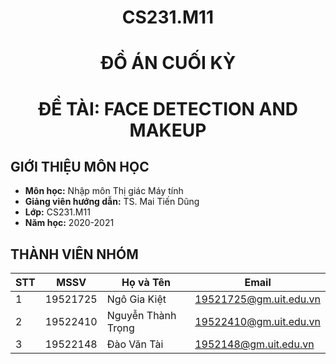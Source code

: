 <h1 align=center>CS231.M11</h1>
<h1 align=center>ĐỒ ÁN CUỐI KỲ</h1>
<h1 align=center>ĐỀ TÀI: FACE DETECTION AND MAKEUP</h1>


## **GIỚI THIỆU MÔN HỌC**

* **Môn học:** Nhập môn Thị giác Máy tính
* **Giảng viên hướng dẫn:** TS. Mai Tiến Dũng
* **Lớp:** CS231.M11
* **Năm học:** 2020-2021


## **THÀNH VIÊN NHÓM**
| STT    | MSSV          | Họ và Tên           | Email                   |
| ------ |---------------| --------------------|-------------------------|
| 1      |  19521725   | Ngô Gia Kiệt   |19521725@gm.uit.edu.vn   |
| 2      | 19522410   | Nguyễn Thành Trọng    |19522410@gm.uit.edu.vn   |
| 3     | 19522148  | Đào Văn Tài    |1952148@gm.uit.edu.vn   |
